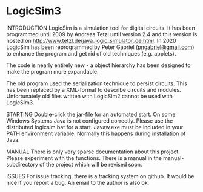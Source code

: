 # LogicSim3

INTRODUCTION
LogicSim is a simulation tool for digital circuits.
It has been programmed until 2009 by Andreas Tetzl until version 2.4 and this version is hosted on http://www.tetzl.de/java_logic_simulator_de.html.
In 2020 LogicSim has been reprogrammed by Peter Gabriel (pngabriel@gmail.com) to enhance the program and get rid of old techniques (e.g. applets).

The code is nearly entirely new - a object hierarchy has been designed to make the program more expandable.

The old program used the serialization technique to persist circuits. This has been replaced by a XML-format to describe circuits and modules.
Unfortunately old files written with LogicSim2 cannot be used with LogicSim3.

STARTING
Double-click the jar-file for an automated start. On some Windows Systems Java is not configured correctly.
Please use the distributed logicsim.bat for a start. Javaw.exe must be included in your PATH environment variable. Normally this happens during installation of Java.

MANUAL
There is only very sparse documentation about this project.
Please experiment with the functions. There is a manual in the manual-subdirectory of the project which will be revised soon.

ISSUES
For issue tracking, there is a tracking system on github. It would be nice if you report a bug. 
An email to the author is also ok.